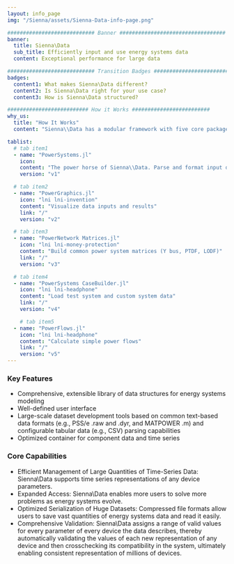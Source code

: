 ```yaml
---
layout: info_page
img: "/Sienna/assets/Sienna-Data-info-page.png"

############################ Banner ##################################
banner:
  title: Sienna\Data
  sub_title: Efficiently input and use energy systems data
  content: Exceptional performance for large data

############################ Transition Badges ##################################
badges:
  content1: What makes Sienna\Data different?
  content2: Is Sienna\Data right for your use case?
  content3: How is Sienna\Data structured? 

########################## How it Works #########################
why_us:
  title: "How It Works"
  content: "Sienna\\Data has a modular framework with five core packages written in the Julia programming language.  Use whichever combination is right for your use case.Cell All packages are open-source, free to use, and have a command-line interface."

tablist:
  # tab item1
  - name: "PowerSystems.jl"
    icon: 
    content: "The power horse of Sienna\\Data. Parse and format input data for consistent representation"
    version: "v1"

  # tab item2
  - name: "PowerGraphics.jl"
    icon: "lni lni-invention"
    content: "Visualize data inputs and results"
    link: "/"
    version: "v2"

  # tab item3
  - name: "PowerNetwork Matrices.jl"
    icon: "lni lni-money-protection"
    content: "Build common power system matrices (Y bus, PTDF, LODF)"
    link: "/"
    version: "v3"

  # tab item4
  - name: "PowerSystems CaseBuilder.jl"
    icon: "lni lni-headphone"
    content: "Load test system and custom system data"
    link: "/"
    version: "v4"

    # tab item5
  - name: "PowerFlows.jl"
    icon: "lni lni-headphone"
    content: "Calculate simple power flows"
    link: "/"
    version: "v5"
---
```


### Key Features

- Comprehensive, extensible library of data structures for energy systems modeling
- Well-defined user interface
- Large-scale dataset development tools based on common text-based data formats (e.g., PSS/e .raw and .dyr, and MATPOWER .m) and configurable tabular data (e.g., CSV)
parsing capabilities
- Optimized container for component data and time series

### Core Capabilities

- Efficient Management of Large Quantities of Time-Series Data: Sienna\Data supports time series representations of any device parameters.
- Expanded Access: Sienna\Data enables more users to solve more problems as energy systems evolve.
- Optimized Serialization of Huge Datasets: Compressed file formats allow users to save vast quantities of energy systems data and read it easily.
- Comprehensive Validation: Sienna\Data assigns a range of valid values for every parameter of every device the data describes, thereby automatically validating the values of each new representation of any device and then crosschecking its compatibility in the system, ultimately enabling consistent representation of millions of devices.